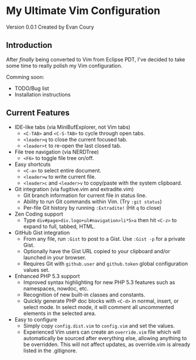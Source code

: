 My Ultimate Vim Configuration
=============================
Version 0.0.1 Created by Evan Coury

Introduction
------------
After _finally_ being converted to Vim from Eclipse PDT, I've decided to take
some time to really polish my Vim configuration. 

Comming soon:

* TODO/Bug list
* Installation instructions

Current Features
----------------
* IDE-like tabs (via MiniBufExplorer, not Vim tabs)
    * `<C-TAB>` and `<C-S-TAB>` to cycle through open tabs. 
    * `<leader>q` to close the current focused tab.
    * `<leader>t` to re-open the last closed tab.
* File tree navigation (via NERDTree)
    * `<F6>` to toggle file tree on/off.
* Easy shortcuts
    * `<C-a>` to select entire document.
    * `<leader>w` to write current file.
    * `<leader>c` and `<leader>v` to copy/paste with the system clipboard.
* Git integration (via fugitive.vim and extradite.vim)
    * Git branch information for current file in status line.
    * Ability to run Git commands within Vim. (Try `:git status`)
    * Per-file Git history by running `:Extradite!` (Hit `q` to close)
* Zen Coding support
    * Type `div#page>div.logo+ul#navigation>li*5>a` then hit `<C-z>` to expand to full, tabbed, HTML.
* GitHub Gist integration
    * From any file, run `:Gist` to post to a Gist. Use `:Gist -p` for a private
      Gist.
    * Optionally have the Gist URL copied to your clipboard and/or launched in
      your browser.
    * Requires Git with `github.user` and `github.token` global configuration
      values set.
* Enhanced PHP 5.3 support
    * Improved syntax highlighting for new PHP 5.3 features such as namespaces, nowdoc, etc.
    * Recognition of new built-in classes and constants.
    * Quickly generate PHP doc blocks with `<C-d>` in normal, insert, or select
      mode. In select mode, it will comment all uncommented elements in the
      selected area.
* Easy to configure
    * Simply copy `config.dist.vim` to `config.vim` and set the values.
    * Experienced Vim users can create an `override.vim` file which will
      automatically be sourced after everything else, allowing anything to be
      overridden. This will not affect updates, as override.vim is already
      listed in the .gitignore.

